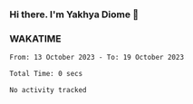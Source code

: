 ### Hi there. I'm Yakhya Diome 👋

### WAKATIME
<!--START_SECTION:waka-->

```txt
From: 13 October 2023 - To: 19 October 2023

Total Time: 0 secs

No activity tracked
```

<!--END_SECTION:waka-->
